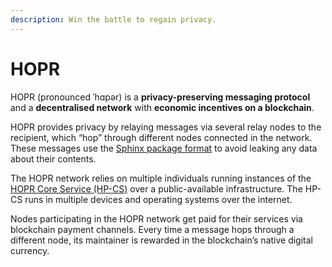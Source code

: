 ```yaml
---
description: Win the battle to regain privacy.
---
```


# HOPR

HOPR \(pronounced ˈhɑpər\) is a **privacy-preserving messaging protocol** and a **decentralised network** with **economic incentives on a blockchain**.

HOPR provides privacy by relaying messages via several relay nodes to the recipient, which “hop” through different nodes connected in the network. These messages use the [Sphinx package format](https://cypherpunks.ca/~iang/pubs/Sphinx_Oakland09.pdf) to avoid leaking any data about their contents.

The HOPR network relies on multiple individuals running instances of the [HOPR Core Service \(HP-CS\)](https://github.com/hoprnet/hopr-core) over a public-available infrastructure. The HP-CS runs in multiple devices and operating systems over the internet.

Nodes participating in the HOPR network get paid for their services via blockchain payment channels. Every time a message hops through a different node, its maintainer is rewarded in the blockchain’s native digital currency.

